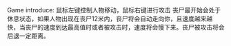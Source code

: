 Game introduce:
鼠标左键控制人物移动，鼠标右键进行攻击
丧尸最开始会处于休息状态，如果人物出现在丧尸12米内，丧尸将会自动走向你，且速度越来越快，当丧尸的速度到达最高值时或者被攻击时，速度将会慢下来。丧尸被攻击将会后退一定距离。
